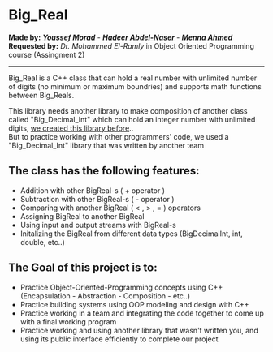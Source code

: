 # Big_Real

**Made by:** [***Youssef Morad***](https://github.com/YoussefMorad1) -
[***Hadeer Abdel-Naser***](https://github.com/hadeerabdelnaser) -
[***Menna Ahmed***](https://github.com/Mennaahmed9)   
**Requested by:** *Dr. Mohammed El-Ramly* in Object Oriented Programming course (Assingment 2)
____________________
Big_Real is a C++ class that can hold a real number with unlimited number of digits (no minimum or maximum boundries) and supports math functions between Big_Reals.

This library needs another library to make composition of another class called "Big_Decimal_Int" which can hold an integer number with unlimited digits, [we created this library before](https://github.com/osama392maher/Big_Int_Assignment)..   
But to practice working with other programmers' code, we used a "Big_Decimal_Int" library that was written by another team 

## The class has the following features:
* Addition with other BigReal-s ( + operator ) 
* Subtraction with other BigReal-s ( - operator ) 
* Comparing with another BigReal ( < , > , = ) operators
* Assigning BigReal to another BigReal
* Using input and output streams with BigReal-s
* Initalizing the BigReal from different data types (BigDecimalInt, int, double, etc..)

## The Goal of this project is to:
* Practice Object-Oriented-Programming concepts using C++ (Encapsulation - Abstraction - Composition - etc..) 
* Practice building systems using OOP modeling and design with C++
* Practice working in a team and integrating the code together to come up with a final working program
* Practice working and using another library that wasn't written you, and using its public interface efficiently to complete our project
